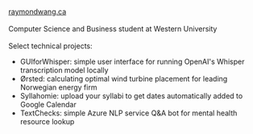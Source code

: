 <a href="raymondwang.ca">raymondwang.ca</a> <br/><br/>
Computer Science and Business student at Western University <br/><br/>
Select technical projects: <br/>
- GUIforWhisper: simple user interface for running OpenAI's Whisper transcription model locally <br/>
- Ørsted: calculating optimal wind turbine placement for leading Norwegian energy firm <br/>
- Syllahomie: upload your syllabi to get dates automatically added to Google Calendar
- TextChecks: simple Azure NLP service Q&A bot for mental health resource lookup

<br/><br/>
